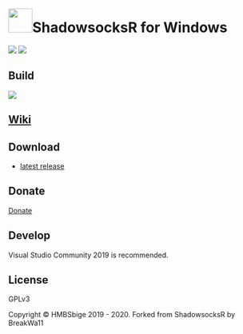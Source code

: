 <img src="shadowsocks-csharp/Resources/ssw128.png" width="48"/>ShadowsocksR for Windows
=======================

[![](https://img.shields.io/badge/Telegram-Channel-blue)](https://t.me/ShadowsocksR_Windows)
[![](https://img.shields.io/badge/Telegram-Group-green)](https://t.me/joinchat/Gn-Aa0-j4Hdthl502zlIlQ)

## Build

[![](https://github.com/HMBSbige/ShadowsocksR-Windows/workflows/GitHub%20CI/badge.svg)](https://github.com/HMBSbige/ShadowsocksR-Windows/actions)

## [Wiki](https://github.com/HMBSbige/ShadowsocksR-Windows/wiki)

## Download

* [latest release]

## Donate
[Donate](./pic/wechat.jpg)

## Develop

Visual Studio Community 2019 is recommended.

## License

GPLv3

Copyright © HMBSbige 2019 - 2020. Forked from ShadowsocksR by BreakWa11

[latest release]: https://github.com/HMBSbige/ShadowsocksR-Windows/releases
